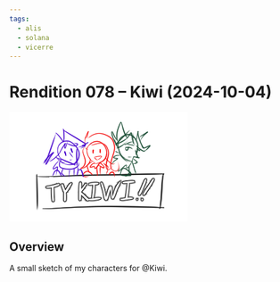 ```yaml
---
tags:
  - alis
  - solana
  - vicerre
---
```


# Rendition 078 – Kiwi (2024-10-04)

<img src="assets/2024-10-04_image-248.png">

## Overview

A small sketch of my characters for @Kiwi.
